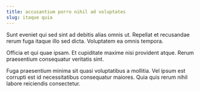 ```yaml
---
title: accusantium porro nihil ad voluptates
slug: itaque quia
---
```


Sunt eveniet qui sed sint ad debitis alias omnis ut. Repellat et recusandae rerum fuga itaque illo sed dicta. Voluptatem ea omnis tempora.

Officia et qui quae ipsam. Et cupiditate maxime nisi provident atque. Rerum praesentium consequatur veritatis sint.

Fuga praesentium minima sit quasi voluptatibus a mollitia. Vel ipsum est corrupti est id necessitatibus consequatur maiores. Quia quis rerum nihil labore reiciendis consectetur.
